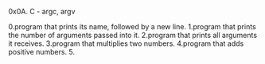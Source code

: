 0x0A. C - argc, argv

0.program that prints its name, followed by a new line.
1.program that prints the number of arguments passed into it.
2.program that prints all arguments it receives.
3.program that multiplies two numbers.
4.program that adds positive numbers.
5.
